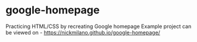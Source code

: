 # google-homepage
Practicing HTML/CSS by recreating Google homepage
Example project can be viewed on - https://nickmilano.github.io/google-homepage/
